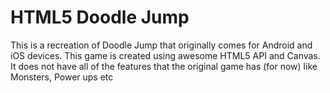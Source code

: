 HTML5 Doodle Jump
=================

This is a recreation of Doodle Jump that originally comes for Android and iOS devices. This game is created using awesome HTML5 API and Canvas. It does not have all of the features that the original game has (for now) like Monsters, Power ups etc
